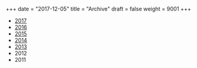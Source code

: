 +++
date = "2017-12-05"
title = "Archive"
draft = false
weight = 9001
+++

* [2017](/archive/2017)
* [2016](/archive/2016)
* [2015](/archive/2015)
* [2014](/archive/2014)
* [2013](/archive/2013)
* 2012
* 2011
